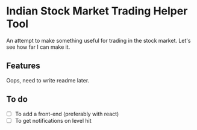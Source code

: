 # Indian Stock Market Trading Helper Tool

An attempt to make something useful for trading in the stock market. Let's see how far I can make it.

## Features

Oops, need to write readme later.

## To do

- [ ] To add a front-end (preferably with react)
- [ ] To get notifications on level hit